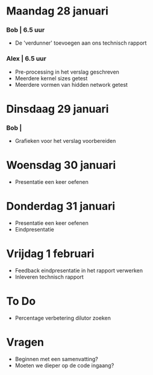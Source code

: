 # Maandag 28 januari
### Bob | 6.5 uur
- De 'verdunner' toevoegen aan ons technisch rapport

### Alex | 6.5 uur
- Pre-processing in het verslag geschreven
- Meerdere kernel sizes getest
- Meerdere vormen van hidden network getest


# Dinsdaag 29 januari
### Bob | 
- Grafieken voor het verslag voorbereiden
# Woensdag 30 januari

- Presentatie een keer oefenen
# Donderdag 31 januari
- Presentatie een keer oefenen
- Eindpresentatie
# Vrijdag 1 februari
- Feedback eindpresentatie in het rapport verwerken
- Inleveren technisch rapport

# To Do
- Percentage verbetering dilutor zoeken

# Vragen
- Beginnen met een samenvatting?
- Moeten we dieper op de code ingaang?